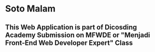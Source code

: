 # Soto Malam

## This Web Application is part of Dicosding Academy Submission on MFWDE or "Menjadi Front-End Web Developer Expert" Class

